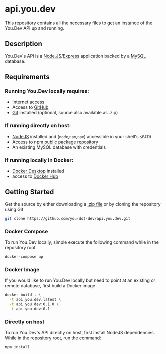 # api.you.dev

This repository contains all the necessary files to get an instance of the You.Dev API up and running.



## Description

You.Dev's API is a [Node.JS](https://nodejs.org/)/[Express](https://expressjs.com/) application backed by a [MySQL](https://dev.mysql.com/) database.



## Requirements

### Running You.Dev locally requires:

- Internet access
- Access to [GitHub](https://github.com/)
- [Git](https://git-scm.com/) installed (optional, source also available as .zip)

### If running directly on host:

- [NodeJS](https://nodejs.org/) installed and (`node`,`npm`,`npx`) accessible in your shell's `$PATH`
- Access to [npm public package repository](https://www.npmjs.com/)
- An existing MySQL database with credentials 


### If running locally in Docker:

- [Docker Desktop](https://www.docker.com/products/docker-desktop) installed
- access to [Docker Hub](https://hub.docker.com/)



## Getting Started

Get the source by either downloading a [.zip file]() or by cloning the repository using Git

```bash
git clone https://github.com/you-dot-dev/api.you.dev.git
```

### Docker Compose

To run You.Dev locally, simple execute the following command while in the repository root.

```bash
docker-compose up
```

### Docker Image

If you would like to run You.Dev locally but need to point at an existing or remote database, first build a Docker image

```bash
docker build . \
  -t api.you.dev:latest \
  -t api.you.dev:0.1.0 \
  -t api.you.dev:0.1
```


### Directly on host

To run You.Dev's API directly on host, first install NodeJS dependencies. While in the repository root, run the command:

```bash
npm install
```


